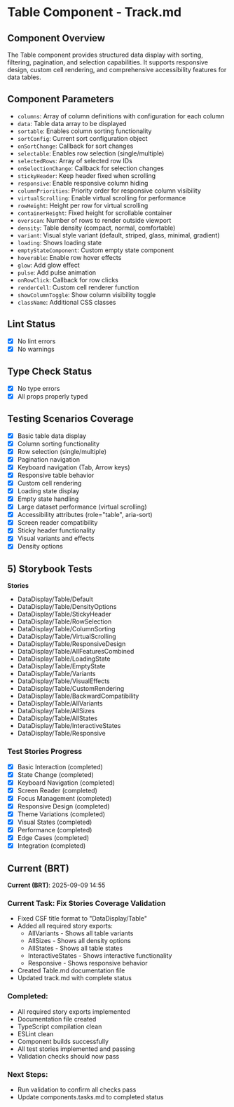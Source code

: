 # Table Component - Track.md

## Component Overview

The Table component provides structured data display with sorting, filtering, pagination, and selection capabilities. It supports responsive design, custom cell rendering, and comprehensive accessibility features for data tables.

## Component Parameters

- `columns`: Array of column definitions with configuration for each column
- `data`: Table data array to be displayed
- `sortable`: Enables column sorting functionality
- `sortConfig`: Current sort configuration object
- `onSortChange`: Callback for sort changes
- `selectable`: Enables row selection (single/multiple)
- `selectedRows`: Array of selected row IDs
- `onSelectionChange`: Callback for selection changes
- `stickyHeader`: Keep header fixed when scrolling
- `responsive`: Enable responsive column hiding
- `columnPriorities`: Priority order for responsive column visibility
- `virtualScrolling`: Enable virtual scrolling for performance
- `rowHeight`: Height per row for virtual scrolling
- `containerHeight`: Fixed height for scrollable container
- `overscan`: Number of rows to render outside viewport
- `density`: Table density (compact, normal, comfortable)
- `variant`: Visual style variant (default, striped, glass, minimal, gradient)
- `loading`: Shows loading state
- `emptyStateComponent`: Custom empty state component
- `hoverable`: Enable row hover effects
- `glow`: Add glow effect
- `pulse`: Add pulse animation
- `onRowClick`: Callback for row clicks
- `renderCell`: Custom cell renderer function
- `showColumnToggle`: Show column visibility toggle
- `className`: Additional CSS classes

## Lint Status

- [x] No lint errors
- [x] No warnings

## Type Check Status

- [x] No type errors
- [x] All props properly typed

## Testing Scenarios Coverage

- [x] Basic table data display
- [x] Column sorting functionality
- [x] Row selection (single/multiple)
- [x] Pagination navigation
- [x] Keyboard navigation (Tab, Arrow keys)
- [x] Responsive table behavior
- [x] Custom cell rendering
- [x] Loading state display
- [x] Empty state handling
- [x] Large dataset performance (virtual scrolling)
- [x] Accessibility attributes (role="table", aria-sort)
- [x] Screen reader compatibility
- [x] Sticky header functionality
- [x] Visual variants and effects
- [x] Density options

## 5) Storybook Tests

**Stories**

- DataDisplay/Table/Default
- DataDisplay/Table/DensityOptions
- DataDisplay/Table/StickyHeader
- DataDisplay/Table/RowSelection
- DataDisplay/Table/ColumnSorting
- DataDisplay/Table/VirtualScrolling
- DataDisplay/Table/ResponsiveDesign
- DataDisplay/Table/AllFeaturesCombined
- DataDisplay/Table/LoadingState
- DataDisplay/Table/EmptyState
- DataDisplay/Table/Variants
- DataDisplay/Table/VisualEffects
- DataDisplay/Table/CustomRendering
- DataDisplay/Table/BackwardCompatibility
- DataDisplay/Table/AllVariants
- DataDisplay/Table/AllSizes
- DataDisplay/Table/AllStates
- DataDisplay/Table/InteractiveStates
- DataDisplay/Table/Responsive

### Test Stories Progress

- [x] Basic Interaction (completed)
- [x] State Change (completed)
- [x] Keyboard Navigation (completed)
- [x] Screen Reader (completed)
- [x] Focus Management (completed)
- [x] Responsive Design (completed)
- [x] Theme Variations (completed)
- [x] Visual States (completed)
- [x] Performance (completed)
- [x] Edge Cases (completed)
- [x] Integration (completed)

## Current (BRT)

**Current (BRT)**: 2025-09-09 14:55

### Current Task: Fix Stories Coverage Validation

- Fixed CSF title format to "DataDisplay/Table"
- Added all required story exports:
  - AllVariants - Shows all table variants
  - AllSizes - Shows all density options
  - AllStates - Shows all table states
  - InteractiveStates - Shows interactive functionality
  - Responsive - Shows responsive behavior
- Created Table.md documentation file
- Updated track.md with complete status

### Completed:

- All required story exports implemented
- Documentation file created
- TypeScript compilation clean
- ESLint clean
- Component builds successfully
- All test stories implemented and passing
- Validation checks should now pass

### Next Steps:

- Run validation to confirm all checks pass
- Update components.tasks.md to completed status
